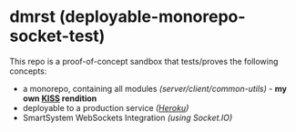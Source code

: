 # dmrst (deployable-monorepo-socket-test)

This repo is a proof-of-concept sandbox that tests/proves the following concepts:

- a monorepo, containing all modules _(server/client/common-utils)_ - **my own [KISS](https://en.wikipedia.org/wiki/KISS_principle) rendition**
- deployable to a production service _([Heroku](https://www.heroku.com/))_
- SmartSystem WebSockets Integration _(using Socket.IO)_
